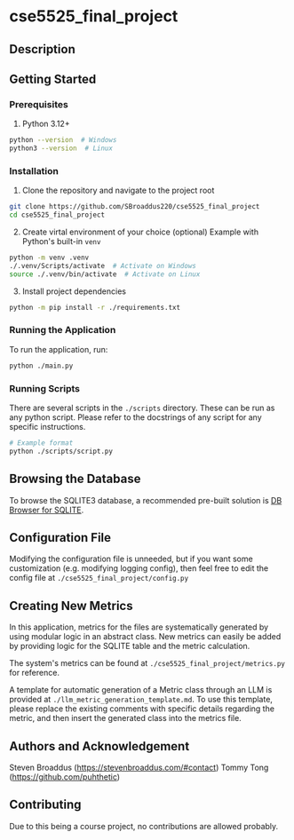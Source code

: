 # cse5525_final_project

## Description

## Getting Started

### Prerequisites

1. Python 3.12+
```bash
python --version  # Windows
python3 --version  # Linux
```

### Installation
1. Clone the repository and navigate to the project root

```bash
git clone https://github.com/SBroaddus220/cse5525_final_project
cd cse5525_final_project
```

2. Create virtal environment of your choice (optional)
Example with Python's built-in `venv`
```bash
python -m venv .venv
./.venv/Scripts/activate  # Activate on Windows
source ./.venv/bin/activate  # Activate on Linux
```

3. Install project dependencies
```bash
python -m pip install -r ./requirements.txt
```

### Running the Application
To run the application, run:
```bash
python ./main.py
```

### Running Scripts
There are several scripts in the `./scripts` directory. These can be run as any python script.
Please refer to the docstrings of any script for any specific instructions.
```bash
# Example format
python ./scripts/script.py
```

## Browsing the Database
To browse the SQLITE3 database, a recommended pre-built solution is [DB Browser for SQLITE](https://sqlitebrowser.org/).

## Configuration File
Modifying the configuration file is unneeded, but if you want some customization (e.g. modifying logging config), then feel free to edit the config file at `./cse5525_final_project/config.py`

## Creating New Metrics
In this application, metrics for the files are systematically generated by using modular logic in an abstract class. New metrics can easily be added by providing logic for the SQLITE table and the metric calculation. 

The system's metrics can be found at `./cse5525_final_project/metrics.py` for reference.

A template for automatic generation of a Metric class through an LLM is provided at `./llm_metric_generation_template.md`.
To use this template, please replace the existing comments with specific details regarding the metric, and then insert the generated class into the metrics file.

## Authors and Acknowledgement
Steven Broaddus (https://stevenbroaddus.com/#contact)
Tommy Tong (https://github.com/puhthetic)

## Contributing
Due to this being a course project, no contributions are allowed probably.

